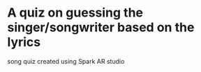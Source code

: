 # A quiz on guessing the singer/songwriter based on the lyrics 
 song quiz created using Spark AR studio
